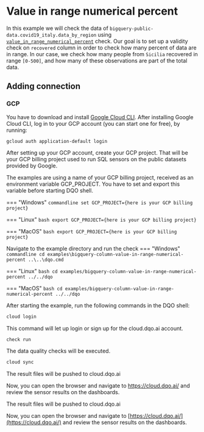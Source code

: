 # Value in range numerical percent

In this example we will check the data of `bigquery-public-data.covid19_italy.data_by_region` using
[`value_in_range_numerical_percent`](/check_reference/validity/value_in_range_numerical_percent/value_in_range_numerical_percent/) check.
Our goal is to set up a validity check on `recovered` column in order to check how many percent of data are in range.
In our case, we check how many people from `Sicilia` recovered in range `[0-500]`, and how many of these observations are part of the total data.



## Adding connection
### GCP
You have to download and install [Google Cloud CLI](https://cloud.google.com/sdk/docs/install).
After installing Google Cloud CLI, log in to your GCP account (you can start one for free), by running:

```commandline
gcloud auth application-default login
```

After setting up your GCP account, create your GCP project. That will be your GCP billing project
used to run SQL sensors on the public datasets provided by Google.

The examples are using a name of your GCP billing project, received as an environment variable GCP_PROJECT.
You have to set and export this variable before starting DQO shell.


=== "Windows"
    ```commandline
    set GCP_PROJECT={here is your GCP billing project}
    ```
    
=== "Linux"
    ```bash
    export GCP_PROJECT={here is your GCP billing project}
    ```
    
=== "MacOS"
    ```bash
    export GCP_PROJECT={here is your GCP billing project}
    ```
    
Navigate to the example directory and run the check
=== "Windows"
    ```commandline
    cd examples\bigquery-column-value-in-range-numerical-percent
    ..\..\dqo.cmd
    ```

=== "Linux"
    ```bash
    cd examples/bigquery-column-value-in-range-numerical-percent
    ../../dqo
    ```

=== "MacOS"
    ```bash
    cd examples/bigquery-column-value-in-range-numerical-percent
    ../../dqo
    ```

After starting the example, run the following commands in the DQO shell:
```bash
cloud login
```
This command will let up login or sign up for the cloud.dqo.ai account.

```bash
check run
```
The data quality checks will be executed.
```bash
cloud sync
```
The result files will be pushed to cloud.dqo.ai

Now, you can open the browser and navigate to https://cloud.dqo.ai/ and review the sensor results on the dashboards.

The result files will be pushed to cloud.dqo.ai

Now, you can open the browser and navigate to [https://cloud.dqo.ai/](https://cloud.dqo.ai/)
and review the sensor results on the dashboards.